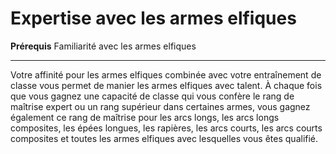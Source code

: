 # Expertise avec les armes elfiques

<p><strong>Prérequis</strong> Familiarité avec les armes elfiques</p>
<hr>
<p>Votre affinité pour les armes elfiques combinée avec votre entraînement de classe vous permet de manier les armes elfiques avec talent. À chaque fois que vous gagnez une capacité de classe qui vous confère le rang de maîtrise expert ou un rang supérieur dans certaines armes, vous gagnez également ce rang de maîtrise pour les arcs longs, les arcs longs composites, les épées longues, les rapières, les arcs courts, les arcs courts composites et toutes les armes elfiques avec lesquelles vous êtes qualifié.</p>